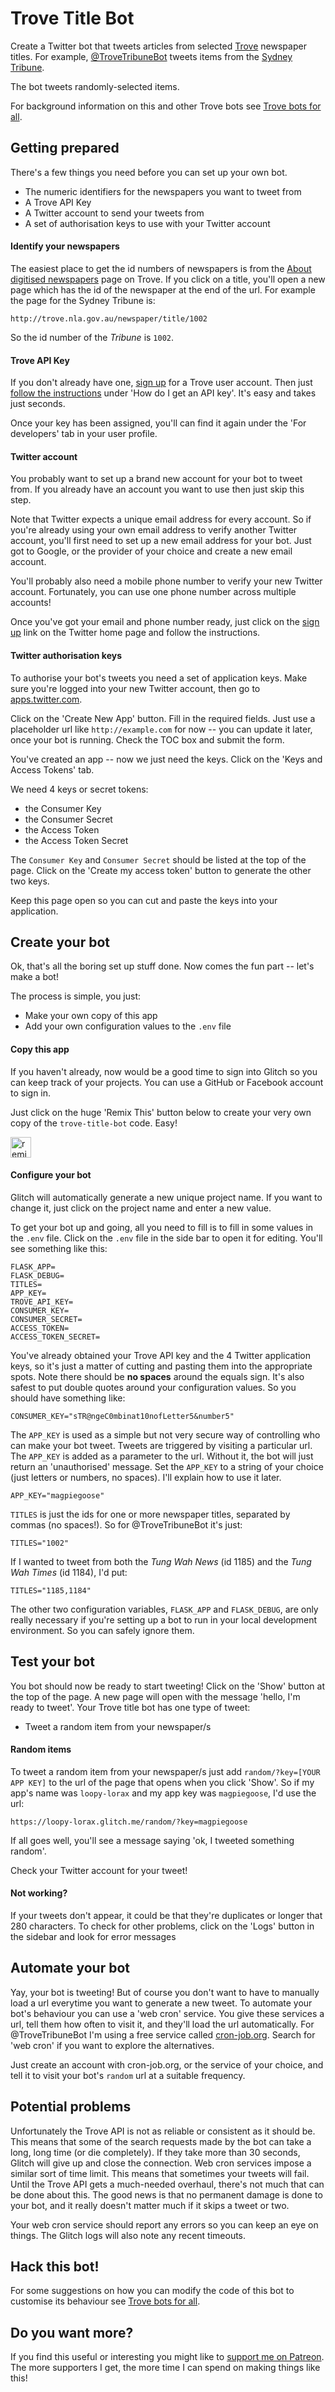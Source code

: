 # Trove Title Bot

Create a Twitter bot that tweets articles from selected [Trove](https://trove.nla.gov.au/) newspaper titles. For example, [@TroveTribuneBot](https://twitter.com/TroveTribuneBot) tweets items from the [Sydney Tribune](https://trove.nla.gov.au/newspaper/title/1002).

The bot tweets randomly-selected items.

For background information on this and other Trove bots see [Trove bots for all](http://101dhhacks.net/2018/01/21/trove-bots-for-all/).

## Getting prepared

There's a few things you need before you can set up your own bot.

* The numeric identifiers for the newspapers you want to tweet from
* A Trove API Key
* A Twitter account to send your tweets from
* A set of authorisation keys to use with your Twitter account

#### Identify your newspapers

The easiest place to get the id numbers of newspapers is from the [About digitised newspapers](http://trove.nla.gov.au/newspaper/about) page on Trove. If you click on a title, you'll open a new page which has the id of the newspaper at the end of the url. For example the page for the Sydney Tribune is:

``` http
http://trove.nla.gov.au/newspaper/title/1002
```

So the id number of the *Tribune* is `1002`.

#### Trove API Key

If you don't already have one, [sign up](https://trove.nla.gov.au/signup) for a Trove user account. Then just [follow the instructions](http://help.nla.gov.au/trove/building-with-trove/api) under 'How do I get an API key'. It's easy and takes just seconds.

Once your key has been assigned, you'll can find it again under the 'For developers' tab in your user profile.

#### Twitter account

You probably want to set up a brand new account for your bot to tweet from. If you already have an account you want to use then just skip this step.

Note that Twitter expects a unique email address for every account. So if you're already using your own email address to verify another Twitter account, you'll first need to set up a new email address for your bot. Just got to Google, or the provider of your choice and create a new email account.

You'll probably also need a mobile phone number to verify your new Twitter account. Fortunately, you can use one phone number across multiple accounts!

Once you've got your email and phone number ready, just click on the [sign up](https://twitter.com/signup) link on the Twitter home page and follow the instructions.

#### Twitter authorisation keys

To authorise your bot's tweets you need a set of application keys. Make sure you're logged into your new Twitter account, then go to [apps.twitter.com](https://apps.twitter.com/).

Click on the 'Create New App' button. Fill in the required fields. Just use a placeholder url like `http://example.com` for now -- you can update it later, once your bot is running. Check the TOC box and submit the form.

You've created an app -- now we just need the keys. Click on the 'Keys and Access Tokens' tab.

We need 4 keys or secret tokens:

* the Consumer Key
* the Consumer Secret
* the Access Token
* the Access Token Secret

The `Consumer Key` and `Consumer Secret` should be listed at the top of the page. Click on the 'Create my access token' button to generate the other two keys.

Keep this page open so you can cut and paste the keys into your application.

## Create your bot

Ok, that's all the boring set up stuff done. Now comes the fun part -- let's make a bot!

The process is simple, you just:

* Make your own copy of this app
* Add your own configuration values to the `.env` file

#### Copy this app

If you haven't already, now would be a good time to sign into Glitch so you can keep track of your projects. You can use a GitHub or Facebook account to sign in.

Just click on the huge 'Remix This' button below to create your very own copy of the `trove-title-bot` code. Easy!

<a href="https://glitch.com/edit/#!/remix/trove-title-bot">
  <img src="https://cdn.glitch.com/2bdfb3f8-05ef-4035-a06e-2043962a3a13%2Fremix%402x.png?1513093958726" alt="remix button" aria-label="remix" height="33">
</a>

#### Configure your bot

Glitch will automatically generate a new unique project name. If you want to change it, just click on the project name and enter a new value.

To get your bot up and going, all you need to fill is to fill in some values in the `.env` file. Click on the `.env` file in the side bar to open it for editing. You'll see something like this:

```
FLASK_APP=
FLASK_DEBUG=
TITLES=
APP_KEY=
TROVE_API_KEY=
CONSUMER_KEY=
CONSUMER_SECRET=
ACCESS_TOKEN=
ACCESS_TOKEN_SECRET=
```

You've already obtained your Trove API key and the 4 Twitter application keys, so it's just a matter of cutting and pasting them into the appropriate spots. Note there should be **no spaces** around the equals sign. It's also safest to put double quotes around your configuration values. So you should have something like:

```
CONSUMER_KEY="sTR@ngeC0mbinat10nofLetter5&number5"
```

The `APP_KEY` is used as a simple but not very secure way of controlling who can make your bot tweet. Tweets are triggered by visiting a particular url. The `APP_KEY` is added as a parameter to the url. Without it, the bot will just return an 'unauthorised' message. Set the `APP_KEY` to a string of your choice (just letters or numbers, no spaces). I'll explain how to use it later.

```
APP_KEY="magpiegoose"
```

`TITLES` is just the ids for one or more newspaper titles, separated by commas (no spaces!). So for @TroveTribuneBot it's just:

```
TITLES="1002"
```

If I wanted to tweet from both the *Tung Wah News* (id 1185) and the *Tung Wah Times* (id 1184), I'd put:

```
TITLES="1185,1184"
```

The other two configuration variables, `FLASK_APP` and `FLASK_DEBUG`, are only really necessary if you're setting up a bot to run in your local development environment. So you can safely ignore them.

## Test your bot

You bot should now be ready to start tweeting! Click on the 'Show' button at the top of the page. A new page will open with the message 'hello, I'm ready to tweet'. Your Trove title bot has one type of tweet:

* Tweet a random item from your newspaper/s


#### Random items

To tweet a random item from your newspaper/s just add `random/?key=[YOUR APP KEY]` to the url of the page that opens when you click 'Show'. So if my app's name was `loopy-lorax` and my app key was `magpiegoose`, I'd use the url:

``` http
https://loopy-lorax.glitch.me/random/?key=magpiegoose
```

If all goes well, you'll see a message saying 'ok, I tweeted something random'.

Check your Twitter account for your tweet!

#### Not working?

If your tweets don't appear, it could be that they're duplicates or longer that 280 characters. To check for other problems, click on the 'Logs' button in the sidebar and look for error messages

## Automate your bot

Yay, your bot is tweeting! But of course you don't want to have to manually load a url everytime you want to generate a new tweet. To automate your bot's behaviour you can use a 'web cron' service. You give these services a url, tell them how often to visit it, and they'll load the url automatically. For @TroveTribuneBot I'm using a free service called [cron-job.org](https://cron-job.org/en/). Search for 'web cron' if you want to explore the alternatives.

Just create an account with cron-job.org, or the service of your choice, and tell it to visit your bot's `random` url at a suitable frequency. 

## Potential problems

Unfortunately the Trove API is not as reliable or consistent as it should be. This means that some of the search requests made by the bot can take a long, long time (or die completely). If they take more than 30 seconds, Glitch will give up and close the connection. Web cron services impose a similar sort of time limit. This means that sometimes your tweets will fail. Until the Trove API gets a much-needed overhaul, there's not much that can be done about this. The good news is that no permanent damage is done to your bot, and it really doesn't matter much if it skips a tweet or two.

Your web cron service should report any errors so you can keep an eye on things. The Glitch logs will also note any recent timeouts.

## Hack this bot!

For some suggestions on how you can modify the code of this bot to customise its behaviour see [Trove bots for all](http://101dhhacks.net/2018/01/21/trove-bots-for-all/).

## Do you want more?

If you find this useful or interesting you might like to [support me on Patreon](https://www.patreon.com/timsherratt). The more supporters I get, the more time I can spend on making things like this!